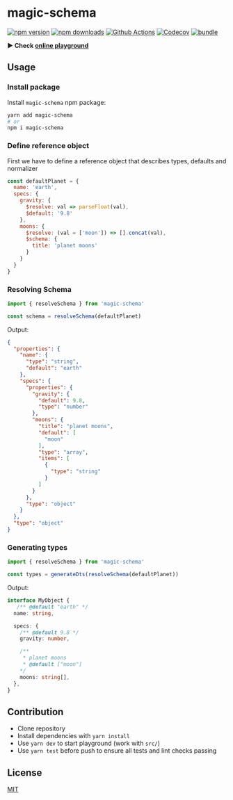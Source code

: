 # magic-schema

[![npm version][npm-version-src]][npm-version-href]
[![npm downloads][npm-downloads-src]][npm-downloads-href]
[![Github Actions][github-actions-src]][github-actions-href]
[![Codecov][codecov-src]][codecov-href]
[![bundle][bundle-src]][bundle-href]



**▶️ Check [online playground](https://magic-schema.unjs.io)**


## Usage

### Install package

Install `magic-schema` npm package:

```sh
yarn add magic-schema
# or
npm i magic-schema
```

### Define reference object

First we have to define a reference object that describes types, defaults and normalizer

```js
const defaultPlanet = {
  name: 'earth',
  specs: {
    gravity: {
      $resolve: val => parseFloat(val),
      $default: '9.8'
    },
    moons: {
      $resolve: (val = ['moon']) => [].concat(val),
      $schema: {
        title: 'planet moons'
      }
    }
  }
}
```

### Resolving Schema

```js
import { resolveSchema } from 'magic-schema'

const schema = resolveSchema(defaultPlanet)
```

Output:

```json
{
  "properties": {
    "name": {
      "type": "string",
      "default": "earth"
    },
    "specs": {
      "properties": {
        "gravity": {
          "default": 9.8,
          "type": "number"
        },
        "moons": {
          "title": "planet moons",
          "default": [
            "moon"
          ],
          "type": "array",
          "items": [
            {
              "type": "string"
            }
          ]
        }
      },
      "type": "object"
    }
  },
  "type": "object"
}
```

### Generating types


```js
import { resolveSchema } from 'magic-schema'

const types = generateDts(resolveSchema(defaultPlanet))
```

Output:

```ts
interface MyObject {
   /** @default "earth" */
  name: string,

  specs: {
    /** @default 9.8 */
    gravity: number,

    /**
     * planet moons
     * @default ["moon"]
    */
    moons: string[],
  },
}
```

## Contribution

- Clone repository
- Install dependencies with `yarn install`
- Use `yarn dev` to start playground (work with `src/`)
- Use `yarn test` before push to ensure all tests and lint checks passing

## License

[MIT](./LICENSE)

<!-- Badges -->
[npm-version-src]: https://img.shields.io/npm/v/magic-schema?style=flat-square
[npm-version-href]: https://npmjs.com/package/magic-schema

[npm-downloads-src]: https://img.shields.io/npm/dm/magic-schema?style=flat-square
[npm-downloads-href]: https://npmjs.com/package/magic-schema

[github-actions-src]: https://img.shields.io/github/workflow/status/unjs/magic-schema/ci/main?style=flat-square
[github-actions-href]: https://github.com/unjs/magic-schema/actions?query=workflow%3Aci

[codecov-src]: https://img.shields.io/codecov/c/gh/unjs/magic-schema/main?style=flat-square
[codecov-href]: https://codecov.io/gh/unjs/magic-schema

[bundle-src]: https://img.shields.io/bundlephobia/minzip/magic-schema?style=flat-square
[bundle-href]: https://bundlephobia.com/result?p=magic-schema
